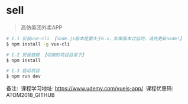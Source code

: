 # sell

> 高仿美团外卖APP

``` bash
# 1.1 安装vue-cli 【node.js版本是要大于6.x，如果版本过低的，请先更新node!】
$ npm install -g vue-cli

# 1.2 安装依赖 【切换的项目目录下】
$ npm install

# 1.3 启动项目
$ npm run dev
```

备注:
  课程学习地址: https://www.udemy.com/vuejs-app/
  课程优惠码: ATOM2018_GITHUB
